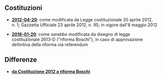 ## Costituzioni

* [**2012-04-20**](http://zacchiro.github.io/costituzione/fulltext/2012-04-20):
  come modificata da Legge costituzionale 20 aprile 2012, n. 1; Gazzetta
  Ufficiale 23 aprile 2012, n. 95; in vigore dall'8 maggio 2012

* [**2016-01-20**](http://zacchiro.github.io/costituzione/fulltext/2016-01-20):
  come *sarebbe* modificata da disegno di legge costituzionale 2613-D ("riforma
  Boschi"), in caso di approvazione definitiva della riforma via referendum

## Differenze

* [**da Costituzione 2012 a riforma Boschi**](http://zacchiro.github.io/costituzione/diff/2012-04-20/2016-01-20)
